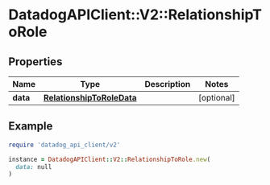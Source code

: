 # DatadogAPIClient::V2::RelationshipToRole

## Properties

| Name     | Type                                                    | Description | Notes      |
| -------- | ------------------------------------------------------- | ----------- | ---------- |
| **data** | [**RelationshipToRoleData**](RelationshipToRoleData.md) |             | [optional] |

## Example

```ruby
require 'datadog_api_client/v2'

instance = DatadogAPIClient::V2::RelationshipToRole.new(
  data: null
)
```
